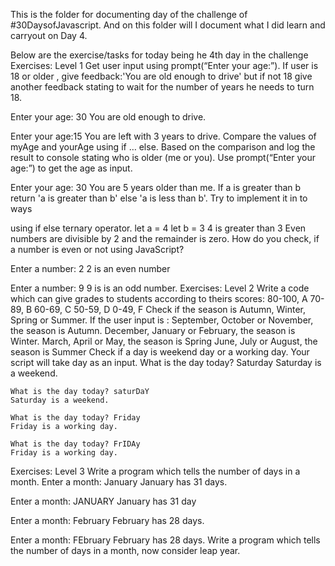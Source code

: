 This is the folder for documenting day  of the challenge of #30DaysofJavascript.
And on this folder will I document what I did learn and carryout on Day 4.

Below are the exercise/tasks for today being he 4th day in the challenge
Exercises: Level 1
Get user input using prompt(“Enter your age:”). If user is 18 or older , give feedback:'You are old enough to drive' but if not 18 give another feedback stating to wait for the number of years he needs to turn 18.

Enter your age: 30
You are old enough to drive.

Enter your age:15
You are left with 3 years to drive.
Compare the values of myAge and yourAge using if … else. Based on the comparison and log the result to console stating who is older (me or you). Use prompt(“Enter your age:”) to get the age as input.

Enter your age: 30
You are 5 years older than me.
If a is greater than b return 'a is greater than b' else 'a is less than b'. Try to implement it in to ways

using if else
ternary operator.
  let a = 4
  let b = 3
  4 is greater than 3
Even numbers are divisible by 2 and the remainder is zero. How do you check, if a number is even or not using JavaScript?

Enter a number: 2
2 is an even number

Enter a number: 9
9 is is an odd number.
Exercises: Level 2
Write a code which can give grades to students according to theirs scores:
80-100, A
70-89, B
60-69, C
50-59, D
0-49, F
Check if the season is Autumn, Winter, Spring or Summer. If the user input is :
September, October or November, the season is Autumn.
December, January or February, the season is Winter.
March, April or May, the season is Spring
June, July or August, the season is Summer
Check if a day is weekend day or a working day. Your script will take day as an input.
    What is the day  today? Saturday
    Saturday is a weekend.

    What is the day today? saturDaY
    Saturday is a weekend.

    What is the day today? Friday
    Friday is a working day.

    What is the day today? FrIDAy
    Friday is a working day.
Exercises: Level 3
Write a program which tells the number of days in a month.
  Enter a month: January
  January has 31 days.

  Enter a month: JANUARY
  January has 31 day

  Enter a month: February
  February has 28 days.

  Enter a month: FEbruary
  February has 28 days.
Write a program which tells the number of days in a month, now consider leap year.
